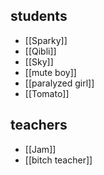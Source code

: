 ## students
- [[Sparky]]
- [[Qibli]]
- [[Sky]]
- [[mute boy]]
- [[paralyzed girl]]
- [[Tomato]]

## teachers
- [[Jam]]
- [[bitch teacher]]